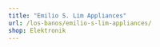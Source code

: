 ```yaml
---
title: "Emilio S. Lim Appliances"
url: /los-banos/emilio-s-lim-appliances/
shop: Elektronik
---
```

